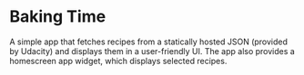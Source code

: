 # Baking Time

A simple app that fetches recipes from a statically hosted JSON (provided by Udacity) and displays them in a user-friendly UI. The app also provides a homescreen app widget, which displays selected recipes.
